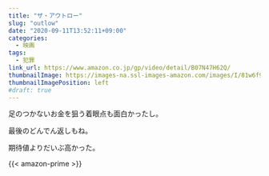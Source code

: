 ```yaml
---
title: "ザ・アウトロー"
slug: "outlow"
date: "2020-09-11T13:52:11+09:00"
categories:
  - 映画
tags:
  - 犯罪
link_url: https://www.amazon.co.jp/gp/video/detail/B07N47H62Q/
thumbnailImage: https://images-na.ssl-images-amazon.com/images/I/81w6f906ovL._SX300_.jpg
thumbnailImagePosition: left
#draft: true
---
```

足のつかないお金を狙う着眼点も面白かったし。
<!--more-->
最後のどんでん返しもね。

期待値よりだいぶ高かった。

{{< amazon-prime >}}
